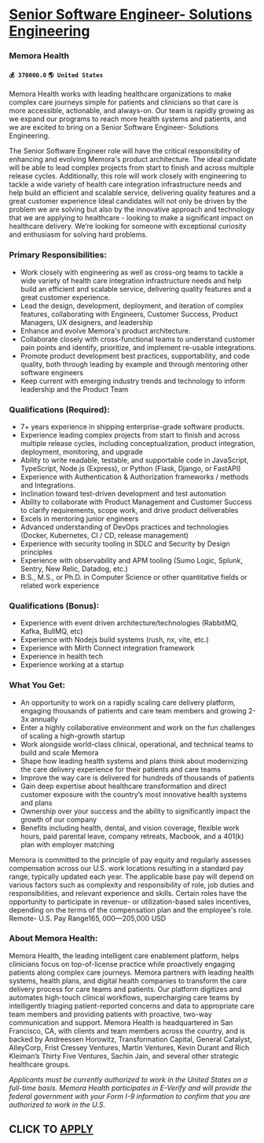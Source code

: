# [Senior Software Engineer- Solutions Engineering](https://www.remotewlb.com/apply/senior-software-engineer-solutions-engineering-53454)  
### Memora Health  
#### `💰 370000.0` `🌎 United States`  

Memora Health works with leading healthcare organizations to make complex care journeys simple for patients and clinicians so that care is more accessible, actionable, and always-on. Our team is rapidly growing as we expand our programs to reach more health systems and patients, and we are excited to bring on a Senior Software Engineer- Solutions Engineering.

The Senior Software Engineer role will have the critical responsibility of enhancing and evolving Memora's product architecture. The ideal candidate will be able to lead complex projects from start to finish and across multiple release cycles. Additionally, this role will work closely with engineering to tackle a wide variety of health care integration infrastructure needs and help build an efficient and scalable service, delivering quality features and a great customer experience Ideal candidates will not only be driven by the problem we are solving but also by the innovative approach and technology that we are applying to healthcare - looking to make a significant impact on healthcare delivery. We’re looking for someone with exceptional curiosity and enthusiasm for solving hard problems.

### Primary Responsibilities:

  * Work closely with engineering as well as cross-org teams to tackle a wide variety of health care integration infrastructure needs and help build an efficient and scalable service, delivering quality features and a great customer experience.
  * Lead the design, development, deployment, and iteration of complex features, collaborating with Engineers, Customer Success, Product Managers, UX designers, and leadership
  * Enhance and evolve Memora's product architecture.
  * Collaborate closely with cross-functional teams to understand customer pain points and identify, prioritize, and implement re-usable integrations.
  * Promote product development best practices, supportability, and code quality, both through leading by example and through mentoring other software engineers
  * Keep current with emerging industry trends and technology to inform leadership and the Product Team

### Qualifications (Required):

  * 7+ years experience in shipping enterprise-grade software products.
  * Experience leading complex projects from start to finish and across multiple release cycles, including conceptualization, product integration, deployment, monitoring, and upgrade
  * Ability to write readable, testable, and supportable code in JavaScript, TypeScript, Node.js (Express), or Python (Flask, Django, or FastAPI)
  * Experience with Authentication & Authorization frameworks / methods and Integrations.
  * Inclination toward test-driven development and test automation
  * Ability to collaborate with Product Management and Customer Success to clarify requirements, scope work, and drive product deliverables
  * Excels in mentoring junior engineers
  * Advanced understanding of DevOps practices and technologies (Docker, Kubernetes, CI / CD, release management)
  * Experience with security tooling in SDLC and Security by Design principles
  * Experience with observability and APM tooling (Sumo Logic, Splunk, Sentry, New Relic, Datadog, etc.)
  * B.S., M.S., or Ph.D. in Computer Science or other quantitative fields or related work experience

### Qualifications (Bonus):

  * Experience with event driven architecture/technologies (RabbitMQ, Kafka, BullMQ, etc)
  * Experience with Nodejs build systems (rush, nx, vite, etc.)
  * Experience with Mirth Connect integration framework
  * Experience in health tech
  * Experience working at a startup

### What You Get:

  * An opportunity to work on a rapidly scaling care delivery platform, engaging thousands of patients and care team members and growing 2-3x annually
  * Enter a highly collaborative environment and work on the fun challenges of scaling a high-growth startup
  * Work alongside world-class clinical, operational, and technical teams to build and scale Memora
  * Shape how leading health systems and plans think about modernizing the care delivery experience for their patients and care teams
  * Improve the way care is delivered for hundreds of thousands of patients
  * Gain deep expertise about healthcare transformation and direct customer exposure with the country’s most innovative health systems and plans
  * Ownership over your success and the ability to significantly impact the growth of our company
  * Benefits including health, dental, and vision coverage, flexible work hours, paid parental leave, company retreats, Macbook, and a 401(k) plan with employer matching

Memora is committed to the principle of pay equity and regularly assesses compensation across our U.S. work locations resulting in a standard pay range, typically updated each year. The applicable base pay will depend on various factors such as complexity and responsibility of role, job duties and responsibilities, and relevant experience and skills. Certain roles have the opportunity to participate in revenue- or utilization-based sales incentives, depending on the terms of the compensation plan and the employee's role. Remote- U.S. Pay Range$165,000—$205,000 USD

### About Memora Health:

Memora Health, the leading intelligent care enablement platform, helps clinicians focus on top-of-license practice while proactively engaging patients along complex care journeys. Memora partners with leading health systems, health plans, and digital health companies to transform the care delivery process for care teams and patients. Our platform digitizes and automates high-touch clinical workflows, supercharging care teams by intelligently triaging patient-reported concerns and data to appropriate care team members and providing patients with proactive, two-way communication and support. Memora Health is headquartered in San Francisco, CA, with clients and team members across the country, and is backed by Andreessen Horowitz, Transformation Capital, General Catalyst, AlleyCorp, Frist Cressey Ventures, Martin Ventures, Kevin Durant and Rich Kleiman’s Thirty Five Ventures, Sachin Jain, and several other strategic healthcare groups.

 _Applicants must be currently authorized to work in the United States on a full-time basis. Memora Health participates in E-Verify and will provide the federal government with your Form I-9 information to confirm that you are authorized to work in the U.S._

  
## CLICK TO [APPLY](https://www.remotewlb.com/apply/senior-software-engineer-solutions-engineering-53454)

